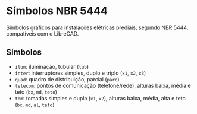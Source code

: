 # Símbolos NBR 5444

Símbolos gráficos para instalações elétricas prediais, segundo NBR 5444,
compatíveis com o LibreCAD.

## Símbolos

* `ilum`: iluminação, tubular (`tub`)
* `inter`: interruptores simples, duplo e triplo (`x1`, `x2`, `x3`)
* `quad`: quadro de distribuição, parcial (`parc`)
* `telecom`: pontos de comunicação (telefone/rede), alturas baixa, média e teto (`bx`, `md`, `teto`)
* `tom`: tomadas simples e dupla (`x1`, `x2`), alturas baixa, média, alta e teto (`bx`, `md`, `al`, `teto`)
